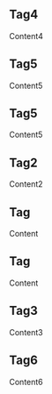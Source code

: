 ## Tag4
Content4

## Tag5
Content5

## Tag5
Content5

## Tag2
Content2

## Tag
Content

## Tag
Content

## Tag3
Content3

## Tag6
Content6


